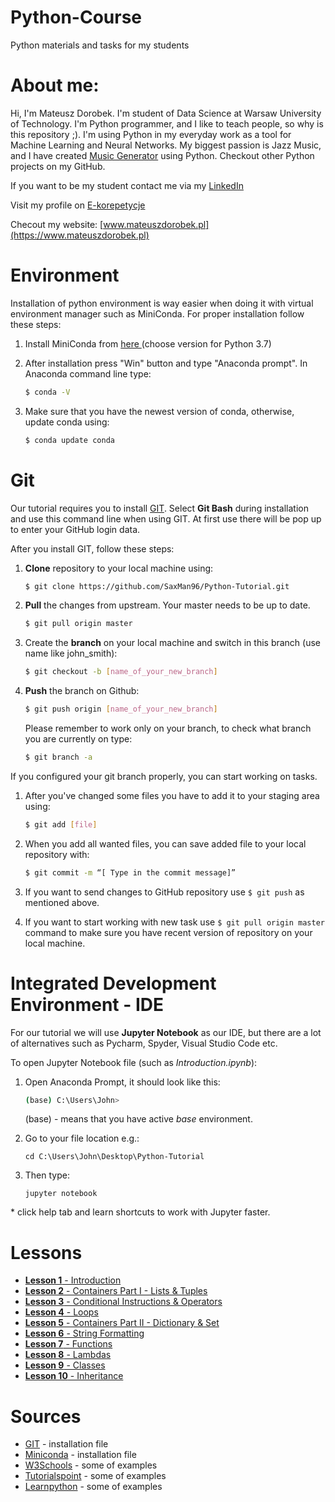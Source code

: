 # Python-Course
Python materials and tasks for my students

# About me:
Hi, I'm Mateusz Dorobek. I'm student of Data Science at Warsaw University of Technology. I'm Python programmer, and I like to teach people, so why is this repository ;). I'm using Python in my everyday work as a tool for Machine Learning and Neural Networks. My biggest passion is Jazz Music, and I have created [Music Generator](https://github.com/SaxMan96/Music-Generator) using Python. Checkout other Python projects on my GitHub.

If you want to be my student contact me via my [LinkedIn](https://www.linkedin.com/in/mateuszdorobek/) 

Visit my profile on [E-korepetycje](https://www.e-korepetycje.net/mateuszdorobek)

Checout my website: [www.mateuszdorobek.pl](https://www.mateuszdorobek.pl)

# Environment

Installation of python environment is way easier when doing it with virtual environment manager such as MiniConda.  For proper installation follow these steps:

1. Install MiniConda from [here ](https://docs.conda.io/en/latest/miniconda.html) (choose version for Python 3.7)

2. After installation press "Win" button and type "Anaconda prompt". In Anaconda command line type:

   ```bash
   $ conda -V
   ```

3. Make  sure that you have the newest version of conda, otherwise, update conda using:

   ```bash
   $ conda update conda
   ```


# Git

Our tutorial requires you to install [GIT](https://git-scm.com/downloads). Select **Git Bash** during installation and use this command line when using GIT. At first use there will be pop up to enter your GitHub login data.

After you install GIT, follow these steps:

1. **Clone** repository to your local machine using:

   ```bash
   $ git clone https://github.com/SaxMan96/Python-Tutorial.git
   ```
   
2. **Pull** the changes from upstream. Your master needs to be up to date.

   ```bash
   $ git pull origin master
   ```

3. Create the **branch** on your local machine and switch in this branch (use name like john_smith):

   ```bash
   $ git checkout -b [name_of_your_new_branch]
   ```

4. **Push** the branch on Github:

   ```bash
   $ git push origin [name_of_your_new_branch]
   ```

    Please remember to work only on your branch, to check what branch you are currently on type:

    ```bash
   $ git branch -a
    ```



If you configured your git branch properly, you can start working on tasks. 

1. After you've changed some files you have to add it to your staging area using:
    ```bash
    $ git add [file]  
    ```
    
2. When you add all wanted files, you can save added file to your local repository with:
    ```bash
    $ git commit -m “[ Type in the commit message]”  
    ```
    
3. If you want to send changes to GitHub repository use ```$ git push``` as mentioned above.

4. If you want to start working with new task use ```$ git pull origin master``` command to make sure you have recent version of repository on your local machine.

# Integrated Development Environment - IDE

For our tutorial we will use **Jupyter Notebook** as our IDE, but there are a lot of alternatives such as Pycharm, Spyder, Visual Studio Code etc.

To open Jupyter Notebook file (such as *Introduction.ipynb*):

1. Open Anaconda Prompt, it should look like this:

   ```bash
   (base) C:\Users\John>
   ```

   (base) - means that you have active *base* environment.

2. Go to your file location e.g.:

   ```
   cd C:\Users\John\Desktop\Python-Tutorial
   ```

3. Then type:

   ```
   jupyter notebook
   ```

\* click help tab and learn shortcuts to work with Jupyter faster.

# Lessons

- [**Lesson 1** - Introduction](https://github.com/SaxMan96/Python-Tutorial/blob/master/lessons/Lesson%202%20-%20Containers%20Part%20I%20-%20Lists%20%26%20Tuples.ipynb)
- [**Lesson 2** - Containers Part I - Lists & Tuples](https://github.com/SaxMan96/Python-Tutorial/blob/master/lessons/Lesson%202%20-%20Containers%20Part%20I%20-%20Lists%20%26%20Tuples.ipynb)
- [**Lesson 3** - Conditional Instructions & Operators](https://github.com/SaxMan96/Python-Tutorial/blob/master/lessons/Lesson%203%20-%20Conditional%20Instructions%20%26%20Operators.ipynb)
- [**Lesson 4** - Loops](https://github.com/SaxMan96/Python-Tutorial/blob/master/lessons/Lesson%204%20-%20Loops.ipynb)
- [**Lesson 5** - Containers Part II - Dictionary & Set](https://github.com/SaxMan96/Python-Tutorial/blob/master/lessons/Lesson%205%20-%20Containers%20Part%20II%20-%20Dictionary%20%26%20Set.ipynb)
- [**Lesson 6** - String Formatting](https://github.com/SaxMan96/Python-Tutorial/blob/master/lessons/Lesson%206%20-%20String%20Formatting.ipynb)
- [**Lesson 7** - Functions](https://github.com/SaxMan96/Python-Tutorial/blob/master/lessons/Lesson%207%20-%20Functions.ipynb)
- [**Lesson 8** - Lambdas](https://github.com/SaxMan96/Python-Tutorial/blob/master/lessons/Lesson%208%20-%20Lambdas.ipynb)
- [**Lesson 9** - Classes](https://github.com/SaxMan96/Python-Tutorial/blob/master/lessons/Lesson%209%20-%20Classes.ipynb)
- [**Lesson 10** - Inheritance](https://github.com/SaxMan96/Python-Tutorial/blob/master/lessons/Lesson%2010%20-%20Inheritance.ipynb)

# Sources

- [GIT](https://git-scm.com/downloads) - installation file
- [Miniconda](https://docs.conda.io/en/latest/miniconda.html) - installation file
- [W3Schools](www.w3schools.com/python) - some of examples
- [Tutorialspoint](www.tutorialspoint.com/python) - some of examples
- [Learnpython](www.learnpython.org) - some of examples
